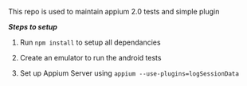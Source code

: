 This repo is used to maintain appium 2.0 tests and simple plugin

***Steps to setup***

1) Run ```npm install``` to setup all dependancies

2) Create an emulator to run the android tests

2) Set up Appium Server using ```appium --use-plugins=logSessionData```